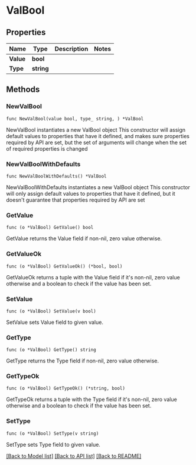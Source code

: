 # ValBool

## Properties

Name | Type | Description | Notes
------------ | ------------- | ------------- | -------------
**Value** | **bool** |  | 
**Type** | **string** |  | 

## Methods

### NewValBool

`func NewValBool(value bool, type_ string, ) *ValBool`

NewValBool instantiates a new ValBool object
This constructor will assign default values to properties that have it defined,
and makes sure properties required by API are set, but the set of arguments
will change when the set of required properties is changed

### NewValBoolWithDefaults

`func NewValBoolWithDefaults() *ValBool`

NewValBoolWithDefaults instantiates a new ValBool object
This constructor will only assign default values to properties that have it defined,
but it doesn't guarantee that properties required by API are set

### GetValue

`func (o *ValBool) GetValue() bool`

GetValue returns the Value field if non-nil, zero value otherwise.

### GetValueOk

`func (o *ValBool) GetValueOk() (*bool, bool)`

GetValueOk returns a tuple with the Value field if it's non-nil, zero value otherwise
and a boolean to check if the value has been set.

### SetValue

`func (o *ValBool) SetValue(v bool)`

SetValue sets Value field to given value.


### GetType

`func (o *ValBool) GetType() string`

GetType returns the Type field if non-nil, zero value otherwise.

### GetTypeOk

`func (o *ValBool) GetTypeOk() (*string, bool)`

GetTypeOk returns a tuple with the Type field if it's non-nil, zero value otherwise
and a boolean to check if the value has been set.

### SetType

`func (o *ValBool) SetType(v string)`

SetType sets Type field to given value.



[[Back to Model list]](../README.md#documentation-for-models) [[Back to API list]](../README.md#documentation-for-api-endpoints) [[Back to README]](../README.md)


